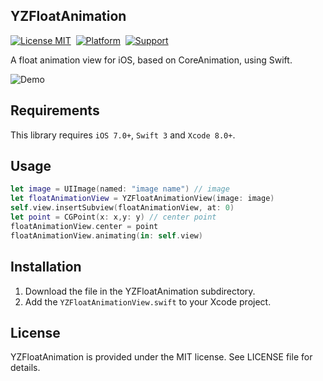## YZFloatAnimation

[![License MIT](https://img.shields.io/badge/license-MIT-green.svg?style=flat)](https://raw.githubusercontent.com/coolryze/YZFloatAnimation/master/LICENSE)&nbsp;
[![Platform](https://img.shields.io/badge/platform-iOS-lightgrey.svg)](https://www.apple.com/nl/ios/)&nbsp;
[![Support](https://img.shields.io/badge/support-iOS%207%2B%20-blue.svg?style=flat)](https://www.apple.com/nl/ios/)&nbsp;

A float animation view for iOS, based on CoreAnimation, using Swift.

![Demo](https://raw.github.com/coolryze/YZFloatAnimation/master/YZFloatAnimationDemo/Demo.gif)


## Requirements

This library requires `iOS 7.0+`, `Swift 3` and `Xcode 8.0+`.


## Usage

```swift
let image = UIImage(named: "image name") // image
let floatAnimationView = YZFloatAnimationView(image: image)
self.view.insertSubview(floatAnimationView, at: 0)
let point = CGPoint(x: x,y: y) // center point
floatAnimationView.center = point
floatAnimationView.animating(in: self.view)
```


## Installation

1. Download the file in the YZFloatAnimation subdirectory.
2. Add the `YZFloatAnimationView.swift` to your Xcode project.


## License

YZFloatAnimation is provided under the MIT license. See LICENSE file for details.